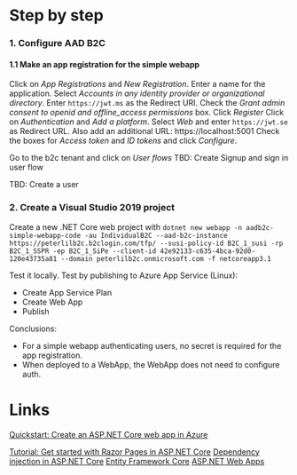 ﻿# Step by step

### 1. Configure AAD B2C
#### 1.1 Make an app registration for the simple webapp
Click on *App Registrations* and *New Registration*.
Enter a name for the application. 
Select *Accounts in any identity provider or organizational directory*.
Enter ```https://jwt.ms``` as the Redirect URI.
Check the *Grant admin consent to openid and offline_access permissions* box.
Click *Register*
Click on *Authentication* and *Add a platform*.
Select *Web* and enter ```https://jwt.se``` as Redirect URL.
Also add an additional URL: https://localhost:5001
Check the boxes for *Access token* and *ID tokens* and click *Configure*.

Go to the b2c tenant and click on *User flows*
TBD: Create Signup and sign in user flow

TBD: Create a user

### 2. Create a Visual Studio 2019 project
Create a new .NET Core web project with ```dotnet new webapp -n aadb2c-simple-webapp-code -au IndividualB2C --aad-b2c-instance https://peterlilb2c.b2clogin.com/tfp/ --susi-policy-id B2C_1_susi -rp B2C_1_SSPR -ep B2C_1_SiPe --client-id 42e92133-c635-4bca-92d0-120e43735a81 --domain peterlilb2c.onmicrosoft.com -f netcoreapp3.1```


Test it locally.
Test by publishing to Azure App Service (Linux):
- Create App Service Plan
- Create Web App
- Publish


Conclusions:
* For a simple webapp authenticating users, no secret is required for the app registration.
* When deployed to a WebApp, the WebApp does not need to configure auth.

# Links
[Quickstart: Create an ASP.NET Core web app in Azure](https://docs.microsoft.com/en-us/azure/app-service/quickstart-dotnetcore?pivots=platform-linux)

[Tutorial: Get started with Razor Pages in ASP.NET Core](https://docs.microsoft.com/en-us/aspnet/core/tutorials/razor-pages/razor-pages-start?view=aspnetcore-5.0&tabs=visual-studio-code)
[Dependency injection in ASP.NET Core](https://docs.microsoft.com/en-us/aspnet/core/fundamentals/dependency-injection?view=aspnetcore-5.0)
[Entity Framework Core](https://docs.microsoft.com/en-us/ef/core/)
[ASP.NET Web Apps](https://dotnet.microsoft.com/apps/aspnet/web-apps)
